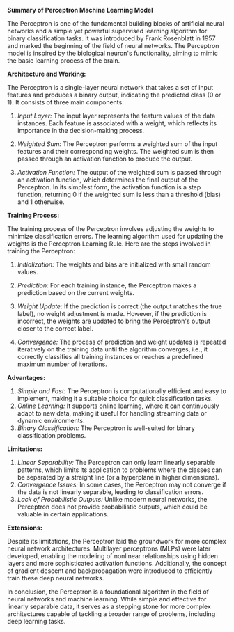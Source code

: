 **Summary of Perceptron Machine Learning Model**

The Perceptron is one of the fundamental building blocks of artificial neural networks and a simple yet powerful supervised learning algorithm for binary classification tasks. It was introduced by Frank Rosenblatt in 1957 and marked the beginning of the field of neural networks. The Perceptron model is inspired by the biological neuron's functionality, aiming to mimic the basic learning process of the brain.

**Architecture and Working:**

The Perceptron is a single-layer neural network that takes a set of input features and produces a binary output, indicating the predicted class (0 or 1). It consists of three main components:

1. *Input Layer:* The input layer represents the feature values of the data instances. Each feature is associated with a weight, which reflects its importance in the decision-making process.

2. *Weighted Sum:* The Perceptron performs a weighted sum of the input features and their corresponding weights. The weighted sum is then passed through an activation function to produce the output.

3. *Activation Function:* The output of the weighted sum is passed through an activation function, which determines the final output of the Perceptron. In its simplest form, the activation function is a step function, returning 0 if the weighted sum is less than a threshold (bias) and 1 otherwise.

**Training Process:**

The training process of the Perceptron involves adjusting the weights to minimize classification errors. The learning algorithm used for updating the weights is the Perceptron Learning Rule. Here are the steps involved in training the Perceptron:

1. *Initialization:* The weights and bias are initialized with small random values.

2. *Prediction:* For each training instance, the Perceptron makes a prediction based on the current weights.

3. *Weight Update:* If the prediction is correct (the output matches the true label), no weight adjustment is made. However, if the prediction is incorrect, the weights are updated to bring the Perceptron's output closer to the correct label.

4. *Convergence:* The process of prediction and weight updates is repeated iteratively on the training data until the algorithm converges, i.e., it correctly classifies all training instances or reaches a predefined maximum number of iterations.

**Advantages:**

1. *Simple and Fast:* The Perceptron is computationally efficient and easy to implement, making it a suitable choice for quick classification tasks.
2. *Online Learning:* It supports online learning, where it can continuously adapt to new data, making it useful for handling streaming data or dynamic environments.
3. *Binary Classification:* The Perceptron is well-suited for binary classification problems.

**Limitations:**

1. *Linear Separability:* The Perceptron can only learn linearly separable patterns, which limits its application to problems where the classes can be separated by a straight line (or a hyperplane in higher dimensions).
2. *Convergence Issues:* In some cases, the Perceptron may not converge if the data is not linearly separable, leading to classification errors.
3. *Lack of Probabilistic Outputs:* Unlike modern neural networks, the Perceptron does not provide probabilistic outputs, which could be valuable in certain applications.

**Extensions:**

Despite its limitations, the Perceptron laid the groundwork for more complex neural network architectures. Multilayer perceptrons (MLPs) were later developed, enabling the modeling of nonlinear relationships using hidden layers and more sophisticated activation functions. Additionally, the concept of gradient descent and backpropagation were introduced to efficiently train these deep neural networks.

In conclusion, the Perceptron is a foundational algorithm in the field of neural networks and machine learning. While simple and effective for linearly separable data, it serves as a stepping stone for more complex architectures capable of tackling a broader range of problems, including deep learning tasks.